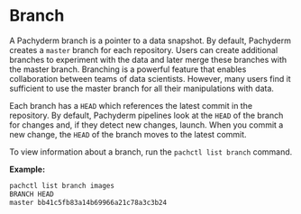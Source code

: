 # Branch

A Pachyderm branch is a pointer to a data snapshot. By default, Pachyderm
creates a `master` branch for each repository. Users can create additional
branches to experiment with the data and later merge these branches with
the master branch. Branching is a powerful feature that enables collaboration
between teams of data scientists. However, many users find it sufficient to
use the master branch for all their manipulations with data.

Each branch has a `HEAD` which references the latest commit in the
repository. By default, Pachyderm pipelines look at the `HEAD` of the branch
for changes and, if they detect new changes, launch. When you commit a new
change, the `HEAD` of the branch moves to the latest commit.

To view information about a branch, run the `pachctl list branch` command.

**Example:**

```bash
pachctl list branch images
BRANCH HEAD
master bb41c5fb83a14b69966a21c78a3c3b24
```
